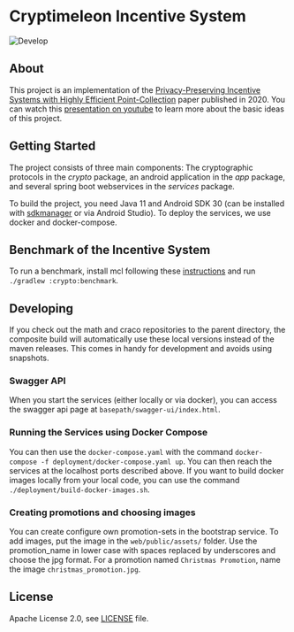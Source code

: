 # Cryptimeleon Incentive System

![Develop](https://github.com/cryptimeleon/incentive-system/workflows/Default%20workflow/badge.svg?branch=develop)

## About

This project is an implementation of
the [Privacy-Preserving Incentive Systems with Highly Efficient Point-Collection](https://eprint.iacr.org/2020/382)
paper published in 2020. You can watch this [presentation on youtube](https://www.youtube.com/watch?v=Up-ECbJ4w5U&t=1s)
to learn more about the basic ideas of this project.

## Getting Started

The project consists of three main components: The cryptographic
protocols in the _crypto_ package, an android application in the _app_ package, and several spring boot webservices in the _services_ package.

To build the project, you need Java 11 and Android SDK 30 (can be installed with 
[sdkmanager](https://developer.android.com/studio/command-line/sdkmanager) or via Android Studio).
To deploy the services, we use docker and docker-compose.


## Benchmark of the Incentive System

To run a benchmark, install mcl following these [instructions](https://github.com/cryptimeleon/mclwrap) and
run `./gradlew :crypto:benchmark`.

## Developing

If you check out the math and craco repositories to the parent directory, the composite build will automatically use
these local versions instead of the maven releases. This comes in handy for development and avoids using snapshots.

### Swagger API

When you start the services (either locally or via docker), you can access the swagger api page
at `basepath/swagger-ui/index.html`.

### Running the Services using Docker Compose

You can then use the `docker-compose.yaml` with the command `docker-compose -f deployment/docker-compose.yaml up`. You
can then reach the services at the localhost ports described above. If you want to build docker images locally from your
local code, you can use the command `./deployment/build-docker-images.sh`.

### Creating promotions and choosing images

You can create configure own promotion-sets in the bootstrap service.
To add images, put the image in the `web/public/assets/` folder.
Use the promotion_name in lower case with spaces replaced by underscores and choose the jpg format.
For a promotion named `Christmas Promotion`, name the image `christmas_promotion.jpg`.

## License

Apache License 2.0, see [LICENSE](LICENSE) file.
